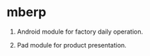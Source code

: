 mberp
=====

1. Android module for factory daily operation.

2. Pad module for product presentation.
